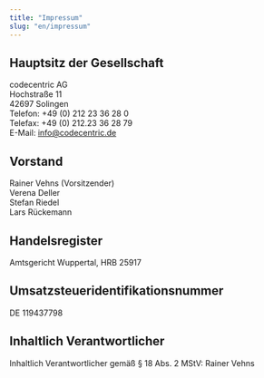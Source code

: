 ```yaml
---
title: "Impressum"
slug: "en/impressum"
---
```


## Hauptsitz der Gesellschaft
codecentric AG<br/>
Hochstraße 11<br/>
42697 Solingen<br/>
Telefon: +49 (0) 212 23 36 28 0<br/>
Telefax: +49 (0) 212.23 36 28 79<br/>
E-Mail: info@codecentric.de

## Vorstand

Rainer Vehns (Vorsitzender)<br/>
Verena Deller<br/>
Stefan Riedel<br/>
Lars Rückemann

## Handelsregister

Amtsgericht Wuppertal, HRB 25917

## Umsatzsteueridentifikationsnummer
DE 119437798

## Inhaltlich Verantwortlicher

Inhaltlich Verantwortlicher gemäß § 18 Abs. 2 MStV: Rainer Vehns
